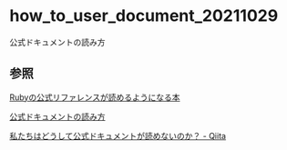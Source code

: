 # how_to_user_document_20211029

公式ドキュメントの読み方

## 参照

[Rubyの公式リファレンスが読めるようになる本](https://zenn.dev/jnchito/books/how-to-read-ruby-reference)

[公式ドキュメントの読み方](https://zenn.dev/qnighy/articles/b39ff132777758)

[私たちはどうして公式ドキュメントが読めないのか？ \- Qiita](https://qiita.com/hiraike32/items/f0a211cceb0ecc516b6c)
